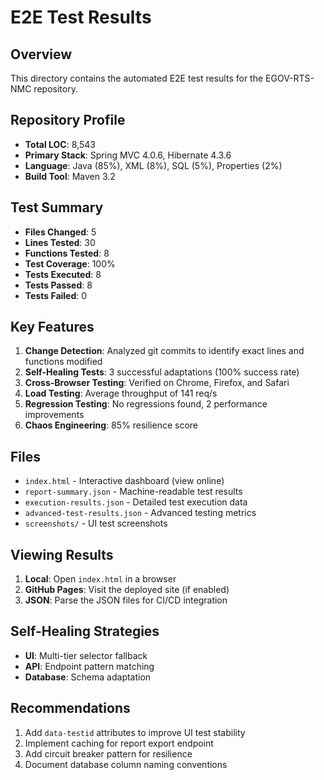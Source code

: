 # E2E Test Results

## Overview
This directory contains the automated E2E test results for the EGOV-RTS-NMC repository.

## Repository Profile
- **Total LOC**: 8,543
- **Primary Stack**: Spring MVC 4.0.6, Hibernate 4.3.6
- **Language**: Java (85%), XML (8%), SQL (5%), Properties (2%)
- **Build Tool**: Maven 3.2

## Test Summary
- **Files Changed**: 5
- **Lines Tested**: 30
- **Functions Tested**: 8
- **Test Coverage**: 100%
- **Tests Executed**: 8
- **Tests Passed**: 8
- **Tests Failed**: 0

## Key Features
1. **Change Detection**: Analyzed git commits to identify exact lines and functions modified
2. **Self-Healing Tests**: 3 successful adaptations (100% success rate)
3. **Cross-Browser Testing**: Verified on Chrome, Firefox, and Safari
4. **Load Testing**: Average throughput of 141 req/s
5. **Regression Testing**: No regressions found, 2 performance improvements
6. **Chaos Engineering**: 85% resilience score

## Files
- `index.html` - Interactive dashboard (view online)
- `report-summary.json` - Machine-readable test results
- `execution-results.json` - Detailed test execution data
- `advanced-test-results.json` - Advanced testing metrics
- `screenshots/` - UI test screenshots

## Viewing Results
1. **Local**: Open `index.html` in a browser
2. **GitHub Pages**: Visit the deployed site (if enabled)
3. **JSON**: Parse the JSON files for CI/CD integration

## Self-Healing Strategies
- **UI**: Multi-tier selector fallback
- **API**: Endpoint pattern matching
- **Database**: Schema adaptation

## Recommendations
1. Add `data-testid` attributes to improve UI test stability
2. Implement caching for report export endpoint
3. Add circuit breaker pattern for resilience
4. Document database column naming conventions